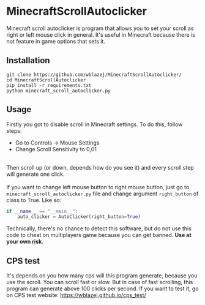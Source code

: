 # MinecraftScrollAutoclicker
Minecraft scroll autoclicker is program that allows you to set your scroll as right or left mouse click in general. It's useful in Minecraft because there is not feature in game options that sets it.

## Installation
```
git clone https://github.com/wblazej/MinecraftScrollAutoclicker/
cd MinecraftScrollAutoclicker
pip install -r requirements.txt
python minecraft_scroll_autoclicker.py
```

## Usage
Firstly you got to disable scroll in Minecraft settings. To do this, follow steps:<br>
- Go to Controls -> Mouse Settings<br>
- Change Scroll Sensitivity to 0,01<br><br>

Then scroll up (or down, depends how do you see it) and every scroll step will generate one click.<br><br>
If you want to change left mouse button to right mouse button, just go to `minecraft_scroll_autoclicker.py` file and change argument `right_button` of class to True. Like so:
```py
if __name__ == "__main__":
    auto_clicker = AutoClicker(right_button=True)
```
Technically, there's no chance to detect this software, but do not use this code to cheat on multiplayers game because you can get banned. **Use at your own risk**.

## CPS test
It's depends on you how many cps will this program generate, because you use the scroll. You can scroll fast or slow. But in case of fast scrolling, this program can generate above 100 clicks per second.
If you want to test it, go on CPS test website: https://wblazej.github.io/cps_test/
